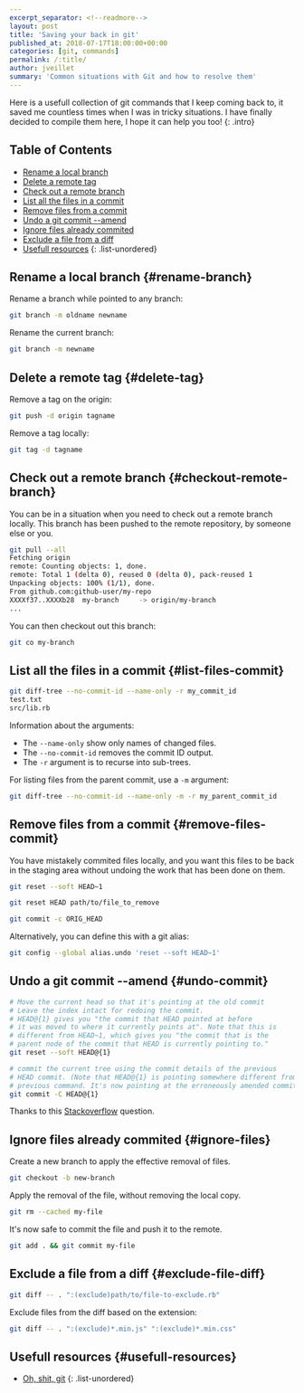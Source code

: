 ```yaml
---
excerpt_separator: <!--readmore-->
layout: post
title: 'Saving your back in git'
published_at: 2018-07-17T18:00:00+00:00
categories: [git, commands]
permalink: /:title/
author: jveillet
summary: 'Common situations with Git and how to resolve them'
---
```


Here is a usefull collection of git commands that I keep coming back to, it saved me countless times when I was in tricky situations. I have finally decided to compile them here, I hope it can help you too!
{: .intro}

<!--readmore-->

## Table of Contents
+ [Rename a local branch](#rename-branch)
+ [Delete a remote tag](#delete-tag)
+ [Check out a remote branch](#checkout-remote-branch)
+ [List all the files in a commit](#list-files-commit)
+ [Remove files from a commit](#remove-files-commit)
+ [Undo a git commit --amend](#undo-commit)
+ [Ignore files already commited](#ignore-files)
+ [Exclude a file from a diff](#exclude-file-diff)
+ [Usefull resources](#usefull-resources)
{: .list-unordered}

## Rename a local branch {#rename-branch}

Rename a branch while pointed to any branch:
```bash
git branch -m oldname newname
```

Rename the current branch:
```bash
git branch -m newname
```

## Delete a remote tag {#delete-tag}

Remove a tag on the origin:
```bash
git push -d origin tagname
```

Remove a tag locally:
```bash
git tag -d tagname
```

## Check out a remote branch {#checkout-remote-branch}

You can be in a situation when you need to check out a remote branch locally. This branch has been pushed to
the remote repository, by someone else or you.

```bash
git pull --all
Fetching origin
remote: Counting objects: 1, done.
remote: Total 1 (delta 0), reused 0 (delta 0), pack-reused 1
Unpacking objects: 100% (1/1), done.
From github.com:github-user/my-repo
XXXXf37..XXXXb28  my-branch     -> origin/my-branch
...
```

You can then checkout out this branch:
```bash
git co my-branch
```

## List all the files in a commit {#list-files-commit}

```bash
git diff-tree --no-commit-id --name-only -r my_commit_id
test.txt
src/lib.rb
```

Information about the arguments:
+ The `--name-only` show only names of changed files.
+ The `--no-commit-id` removes the commit ID output.
+ The `-r` argument is to recurse into sub-trees.

For listing files from the parent commit, use a `-m` argument:

```bash
git diff-tree --no-commit-id --name-only -m -r my_parent_commit_id
```

## Remove files from a commit {#remove-files-commit}

You have mistakely commited files locally, and you want this files to be back in the staging area without undoing the work that has been done on them.

```bash
git reset --soft HEAD~1

git reset HEAD path/to/file_to_remove

git commit -c ORIG_HEAD
```

Alternatively, you can define this with a git alias:
```bash
git config --global alias.undo 'reset --soft HEAD~1'
```

## Undo a git commit --amend {#undo-commit}

```bash
# Move the current head so that it's pointing at the old commit
# Leave the index intact for redoing the commit.
# HEAD@{1} gives you "the commit that HEAD pointed at before
# it was moved to where it currently points at". Note that this is
# different from HEAD~1, which gives you "the commit that is the
# parent node of the commit that HEAD is currently pointing to."
git reset --soft HEAD@{1}
```

```bash
# commit the current tree using the commit details of the previous
# HEAD commit. (Note that HEAD@{1} is pointing somewhere different from the
# previous command. It's now pointing at the erroneously amended commit.)
git commit -C HEAD@{1}
```

Thanks to this [Stackoverflow](https://stackoverflow.com/questions/1459150/how-to-undo-git-commit-amend-done-instead-of-git-commit#1459264) question.

## Ignore files already commited {#ignore-files}

Create a new branch to apply the effective removal of files.
```bash
git checkout -b new-branch
```

Apply the removal of the file, without removing the local copy.
```bash
git rm --cached my-file
```

It's now safe to commit the file and push it to the remote.
```bash
git add . && git commit my-file
```

## Exclude a file from a diff {#exclude-file-diff}

```bash
git diff -- . ":(exclude)path/to/file-to-exclude.rb"
```

Exclude files from the diff based on the extension:
```bash
git diff -- . ":(exclude)*.min.js" ":(exclude)*.min.css"
```

## Usefull resources {#usefull-resources}

+ [Oh, shit, git](http://ohshitgit.com/)
{: .list-unordered}

